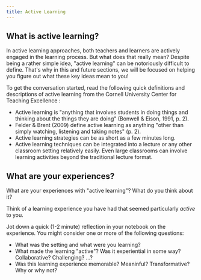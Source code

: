 ```yaml
---
title: Active Learning
---
```

## What is active learning?

In active learning approaches, both teachers and learners are actively engaged in the learning process. But what does that really mean? Despite being a rather simple idea, "active learning" can be notoriously difficult to define. That's why in this and future sections, we will be focused on helping you figure out what these key ideas mean to you!

<!-- todo: develop an interactive reader approach for sections like this - something like a slideshow with large quotes and compelling illustrations -->
<!-- interactive reader could be made in h5p -->

To get the conversation started, read the following quick definitions and descriptions of active learning from the Cornell University Center for Teaching Excellence <!-- todo: citation and link needed -->:

* Active learning is "anything that involves students in doing things and thinking about the things they are doing" (Bonwell & Eison, 1991, p. 2).
* Felder & Brent (2009) define active learning as anything "other than simply watching, listening and taking notes" (p. 2).
* Active learning strategies can be as short as a few minutes long.
* Active learning techniques can be integrated into a lecture or any other classroom setting relatively easily. Even large classrooms can involve learning activities beyond the traditional lecture format.
<!-- todo: consider prototyping a quote/slideshow that might make this more visual and appealing -->

<!-- todo: consider - experiential learning, pair and group work, problem-based learning, desirable difficulty, flow -->

## What are your experiences?

What are your experiences with "active learning"? What do you think about it?

Think of a learning experience you have had that seemed particularly *active* to you.

Jot down a quick (1-2 minute) reflection in your notebook on the experience. You might consider one or more of the following questions:

* What was the setting and what were you learning?
* What made the learning "active"? Was it experiential in some way? Collaborative? Challenging? ...?
* Was this learning experience memorable? Meaninful? Transformative? Why or why not?